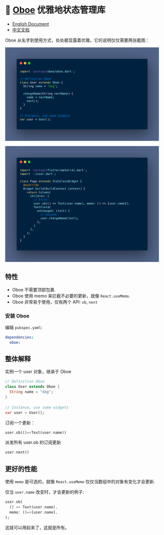 # 🎺 [Oboe](https://pub.dev/packages/oboe) 优雅地状态管理库

- [English Document](./README.md)
- [中文文档](./README-CN.md)

Oboe 从名字到使用方式，处处都显露着优雅，它的说明仅仅需要两张截图：

![](carbon_user.png)

![](carbon_page.png)

## 特性

- Oboe 不需要顶部包裹.
- Oboe 使用 memo 来拦截不必要的更新，就像 `React.useMemo`.
- Oboe 非常易于使用，仅有两个 API: `ob`, `next`

### 安装 Oboe

编辑 `pubspec.yaml`:

```yaml
dependencies:
  oboe:
```

## 整体解释

实例一个 user 对象，继承于 Oboe

```dart
// Definition Oboe
class User extends Oboe {
  String name = "dog";
}

// Instance, use some widgets
var user = User();
```

订阅一个更新：

```dart
user.ob(()=>Text(user.name))
```

派发所有 user.ob 的订阅更新

```dart
user.next()
```


## 更好的性能

使用 `memo` 是可选的，就像 `React.useMemo` 仅仅当数组中的对象有变化才会更新.

仅当 `user.name` 改变时，才会更新的例子:

```dart
user.ob(
  () => Text(user.name), 
  memo: ()=>[user.name],
);
```

这就可以用起来了，这就是所有。
